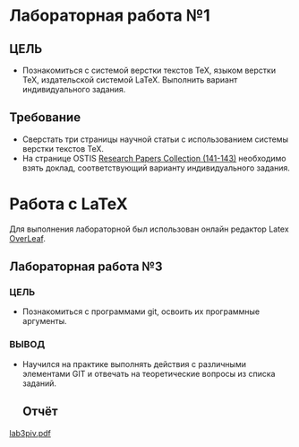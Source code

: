 # Лабораторная работа №1
## ЦЕЛЬ
- Познакомиться с системой верстки текстов TeX, языком верстки TeX, издательской системой LaTeX. Выполнить вариант индивидуального задания.
## Требование
- Сверстать три страницы научной статьи с использованием системы верстки текстов TeX.
- На странице OSTIS [Research Papers Collection (141-143)](https://proc.ostis.net/proc/Proceedings%20OSTIS-2024.pdf) необходимо взять доклад, соответствующий варианту индивидуального задания.

# Работа с LaTeX 

Для выполнения лабораторной был использован онлайн редактор Latex [OverLeaf](https://www.overleaf.com).


## Лабораторная работа №3
### ЦЕЛЬ
- Познакомиться с программами git, освоить их программные аргументы.
### ВЫВОД
- Научился на практике выполнять действия с различными элементами GIT и отвечать на теоретические вопросы из списка заданий.
  ## Отчёт

[lab3piv.pdf](https://github.com/user-attachments/files/17848028/lab3piv.pdf)
